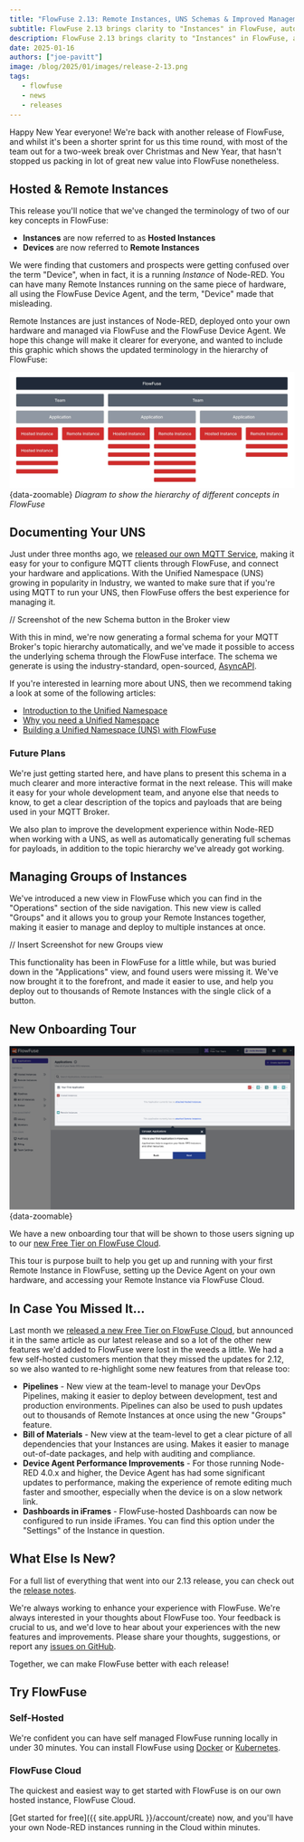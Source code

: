 ```yaml
---
title: "FlowFuse 2.13: Remote Instances, UNS Schemas & Improved Management at Scale"
subtitle: FlowFuse 2.13 brings clarity to "Instances" in FlowFuse, automated documentation for your MQTT Broker, better management and deployment to multiple Remote Instances, and more.
description: FlowFuse 2.13 brings clarity to "Instances" in FlowFuse, automated documentation for your MQTT Broker, better management and deployment to multiple Remote Instances, and more.
date: 2025-01-16
authors: ["joe-pavitt"]
image: /blog/2025/01/images/release-2-13.png
tags:
   - flowfuse
   - news
   - releases
---
```


Happy New Year everyone! We're back with another release of FlowFuse, and whilst it's been a shorter sprint for us this time round, with most of the team out for a two-week break over Christmas and New Year, that hasn't stopped us packing in lot of great new value into FlowFuse nonetheless.

<!--more-->

## Hosted & Remote Instances

This release you'll notice that we've changed the terminology of two of our key concepts in FlowFuse:

- **Instances** are now referred to as **Hosted Instances**
- **Devices** are now referred to **Remote Instances** 

We were finding that customers and prospects were getting confused over the term "Device", when in fact, it is a running _Instance_ of Node-RED. You can have many Remote Instances running on the same piece of hardware, all using the FlowFuse Device Agent, and the term, "Device" made that misleading.

Remote Instances are just instances of Node-RED, deployed onto your own hardware and managed via FlowFuse and the FlowFuse Device Agent. We hope this change will make it clearer for everyone, and wanted to include this graphic which shows the updated terminology in the hierarchy of FlowFuse:

![FlowFuse Hierarchy](./images/flowfuse-hierarchy.jpg){data-zoomable}
_Diagram to show the hierarchy of different concepts in FlowFuse_

## Documenting Your UNS

Just under three months ago, we [released our own MQTT Service](/blog/2024/10/flowfuse-release-2-10/), making it easy for your to configure MQTT clients through FlowFuse, and connect your hardware and applications. With the Unified Namespace (UNS) growing in popularity in Industry, we wanted to make sure that if you're using MQTT to run your UNS, then FlowFuse offers the best experience for managing it.

// Screenshot of the new Schema button in the Broker view

With this in mind, we're now generating a formal schema for your MQTT Broker's topic hierarchy automatically, and we've made it possible to access the underlying schema through the FlowFuse interface. The schema we generate is using the industry-standard, open-sourced, [AsyncAPI](https://www.asyncapi.com/).

If you're interested in learning more about UNS, then we recommend taking a look at some of the following articles:

- [Introduction to the Unified Namespace](/blog/2023/12/introduction-to-unified-namespace/)
- [Why you need a Unified Namespace](/blog/2024/11/why-point-to-point-connection-is-dead/)
- [Building a Unified Namespace (UNS) with FlowFuse](/blog/2024/11/building-uns-with-flowfuse/)

### Future Plans

We're just getting started here, and have plans to present this schema in a much clearer and more interactive format in the next release. This will make it easy for your whole development team, and anyone else that needs to know, to get a clear description of the topics and payloads that are being used in your MQTT Broker.

We also plan to improve the development experience within Node-RED when working with a UNS, as well as automatically generating full schemas for payloads, in addition to the topic hierarchy we've already got working.

## Managing Groups of Instances

We've introduced a new view in FlowFuse which you can find in the "Operations" section of the side navigation. This new view is called "Groups" and it allows you to group your Remote Instances together, making it easier to manage and deploy to multiple instances at once.

// Insert Screenshot for new Groups view

This functionality has been in FlowFuse for a little while, but was buried down in the "Applications" view, and found users were missing it. We've now brought it to the forefront, and made it easier to use, and help you deploy out to thousands of Remote Instances with the single click of a button.

## New Onboarding Tour

![Screenshot from the new Free Tier onboarding tour](./images/free-tier-tour.png){data-zoomable}

We have a new onboarding tour that will be shown to those users signing up to our [new Free Tier on FlowFuse Cloud](/blog/2024/12/flowfuse-release-2-12/).

This tour is purpose built to help you get up and running with your first Remote Instance in FlowFuse, setting up the Device Agent on your own hardware, and accessing your Remote Instance via FlowFuse Cloud.

## In Case You Missed It...

Last month we [released a new Free Tier on FlowFuse Cloud](/blog/2024/12/flowfuse-release-2-12/), but announced it in the same article as our latest release and so a lot of the other new features we'd added to FlowFuse were lost in the weeds a little. We had a few self-hosted customers mention that they missed the updates for 2.12, so we also wanted to re-highlight some new features from that release too:

- **Pipelines** - New view at the team-level to manage your DevOps Pipelines, making it easier to deploy between development, test and production environments. Pipelines can also be used to push updates out to thousands of Remote Instances at once using the new "Groups" feature.
- **Bill of Materials** - New view at the team-level to get a clear picture of all dependencies that your Instances are using. Makes it easier to manage out-of-date packages, and help with auditing and compliance.
- **Device Agent Performance Improvements** - For those running Node-RED 4.0.x and higher, the Device Agent has had some significant updates to performance, making the experience of remote editing much faster and smoother, especially when the device is on a slow network link.
- **Dashboards in iFrames** - FlowFuse-hosted Dashboards can now be configured to run inside iFrames. You can find this option under the "Settings" of the Instance in question.

## What Else Is New?

For a full list of everything that went into our 2.13 release, you can check out the [release notes](https://github.com/FlowFuse/flowfuse/releases/tag/v2.13.0).

We're always working to enhance your experience with FlowFuse. We're always interested in your thoughts about FlowFuse too. Your feedback is crucial to us, and we'd love to hear about your experiences with the new features and improvements. Please share your thoughts, suggestions, or report any [issues on GitHub](https://github.com/FlowFuse/flowfuse/issues/new/choose). 

Together, we can make FlowFuse better with each release!

## Try FlowFuse

### Self-Hosted

We're confident you can have self managed FlowFuse running locally in under 30 minutes. You can install FlowFuse using [Docker](/docs/install/docker/) or [Kubernetes](/docs/install/kubernetes/).

### FlowFuse Cloud

The quickest and easiest way to get started with FlowFuse is on our own hosted instance, FlowFuse Cloud.

[Get started for free]({{ site.appURL }}/account/create) now, and you'll have your own Node-RED instances running in the Cloud within minutes.
